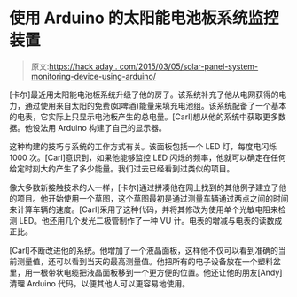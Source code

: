 # 使用 Arduino 的太阳能电池板系统监控装置

> 原文:[https://hack aday . com/2015/03/05/solar-panel-system-monitoring-device-using-arduino/](https://hackaday.com/2015/03/05/solar-panel-system-monitoring-device-using-arduino/)

[卡尔]最近用太阳能电池板系统升级了他的房子。该系统补充了他从电网获得的电力，通过使用来自太阳的免费(如啤酒)能量来填充电池组。该系统配备了一个基本的电表，它实际上只显示电池板产生的总电量。[Carl]想从他的系统中获取更多数据。他设法用 Arduino 构建了自己的显示器。

这种构建的技巧与系统的工作方式有关。该面板包括一个 LED 灯，每度电闪烁 1000 次。[Carl]意识到，如果他能够监控 LED 闪烁的频率，他就可以确定在任何给定时刻大约产生了多少能量。我们过去已经看到过类似的项目。

像大多数新接触技术的人一样，[卡尔]通过拼凑他在网上找到的其他例子建立了他的项目。他开始使用一个草图，这个草图最初是通过测量车辆通过两点之间的时间来计算车辆的速度。[Carl]采用了这种代码，并将其修改为使用单个光敏电阻来检测 LED。他还用几个发光二极管制作了一种 VU 计。电表的增减与电表的读数成正比。

[Carl]不断改进他的系统。他增加了一个液晶面板，这样他不仅可以看到准确的当前测量值，还可以看到当天的最高测量值。他把所有的电子设备放在一个塑料盆里，用一根带状电缆把液晶面板移到一个更方便的位置。他还让他的朋友[Andy]清理 Arduino 代码，以便其他人可以更容易地使用。